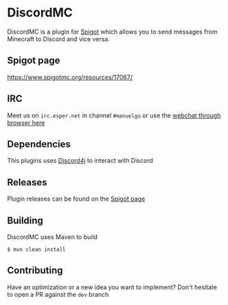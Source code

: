 # DiscordMC
DiscordMC is a plugin for [Spigot](https://spigotmc.org) which allows you to send messages from Minecraft to Discord and vice versa.

## Spigot page
https://www.spigotmc.org/resources/17067/

## IRC
Meet us on `irc.esper.net` in channel `#manuelgu` or use the [webchat through browser here](http://webchat.esper.net/?nick=&channels=manuelgu)

## Dependencies
This plugins uses [Discord4j](https://github.com/austinv11/Discord4J) to interact with Discord

## Releases
Plugin releases can be found on the [Spigot page](https://www.spigotmc.org/resources/17067/updates)

## Building
DiscordMC uses Maven to build
```
$ mvn clean install
```

## Contributing
Have an optimization or a new idea you want to implement? Don't hesitate to open a PR against the `dev` branch
